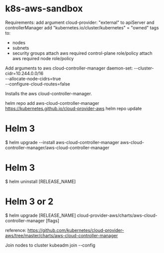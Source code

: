 # k8s-aws-sandbox

Requirements:
add argument cloud-provider: "external" to apiServer and controllerManager
add "kubernetes.io/cluster/kubernetes" = "owned" tags to:
- nodes
- subnets
- security groups
attach aws required control-plane role/policy
attach aws required node role/policy

Add arguments to aws cloud-controller-manager daemon-set:
--cluster-cidr=10.244.0.0/16  
--allocate-node-cidrs=true    
--configure-cloud-routes=false

Installs the aws cloud-controller-manager.

helm repo add aws-cloud-controller-manager https://kubernetes.github.io/cloud-provider-aws
helm repo update

# Helm 3
$ helm upgrade --install aws-cloud-controller-manager aws-cloud-controller-manager/aws-cloud-controller-manager

# Helm 3
$ helm uninstall [RELEASE_NAME]

# Helm 3 or 2
$ helm upgrade [RELEASE_NAME] cloud-provider-aws/charts/aws-cloud-controller-manager  [flags]

reference:
https://github.com/kubernetes/cloud-provider-aws/tree/master/charts/aws-cloud-controller-manager

Join nodes to cluster
kubeadm join --config <config file>